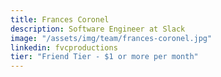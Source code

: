 ```yaml
---
title: Frances Coronel
description: Software Engineer at Slack
image: "/assets/img/team/frances-coronel.jpg"
linkedin: fvcproductions
tier: "Friend Tier - $1 or more per month"
---
```


